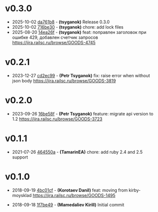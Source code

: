 # v0.3.0

* 2025-10-02 [da761b8](../../commit/da761b8) - __(tsyganok)__ Release 0.3.0 
* 2025-10-02 [716be30](../../commit/716be30) - __(tsyganok)__ chore: add lock files 
* 2025-08-20 [14ea26f](../../commit/14ea26f) - __(tsyganok)__ feat: поправлен заголовок при ошибке 429, добавлен счетчик запросов 
https://jira.railsc.ru/browse/GOODS-4745

# v0.2.1

* 2023-12-27 [cd2ec99](../../commit/cd2ec99) - __(Petr Tsyganok)__ fix: raise error when without json body 
https://jira.railsc.ru/browse/GOODS-3819

# v0.2.0

* 2023-09-26 [16be58f](../../commit/16be58f) - __(Petr Tsyganok)__ feature: migrate api version to 1.2 
https://jira.railsc.ru/browse/GOODS-3723

# v0.1.1

* 2021-07-26 [464550a](../../commit/464550a) - __(TamarinEA)__ chore: add ruby 2.4 and 2.5 support 

# v0.1.0

* 2018-09-19 [4bc01cf](../../commit/4bc01cf) - __(Korotaev Danil)__ feat: moving from kirby-moysklad 
https://jira.railsc.ru/browse/GOODS-1495

* 2018-09-18 [1f7be49](../../commit/1f7be49) - __(Mamedaliev Kirill)__ Initial commit 
